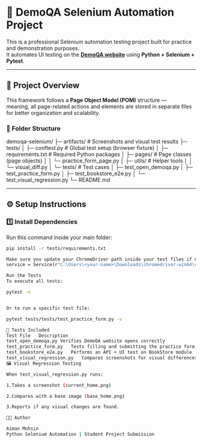 # 🧪 DemoQA Selenium Automation Project

This is a professional Selenium automation testing project built for practice and demonstration purposes.  
It automates UI testing on the **[DemoQA website](https://demoqa.com)** using **Python + Selenium + Pytest**.

---

## 🚀 Project Overview

This framework follows a **Page Object Model (POM)** structure —  
meaning, all page-related actions and elements are stored in separate files for better organization and scalability.

### 📁 Folder Structure

demoqa-selenium/
├─ artifacts/ # Screenshots and visual test results
├─ tests/
│ ├─ conftest.py # Global test setup (browser fixture)
│ ├─ requirements.txt # Required Python packages
│ ├─ pages/ # Page classes (page objects)
│ │ └─ practice_form_page.py
│ ├─ utils/ # Helper tools
│ │ └─ visual_diff.py
│ └─ tests/ # Test cases
│ ├─ test_open_demoqa.py
│ ├─ test_practice_form.py
│ ├─ test_bookstore_e2e.py
│ └─ test_visual_regression.py
└─ README.md

---

## ⚙️ Setup Instructions

### 1️⃣ Install Dependencies

Run this command inside your main folder:

```bash
pip install -r tests/requirements.txt

Make sure you update your ChromeDriver path inside your test files if needed:
service = Service(r"C:\Users\<your-name>\Downloads\chromedriver-win64\chromedriver.exe")

Run the Tests
To execute all tests:

pytest -v


Or to run a specific test file:

pytest tests/tests/test_practice_form.py -v

🧠 Tests Included
Test File	Description
test_open_demoqa.py	Verifies DemoQA website opens correctly
test_practice_form.py	Tests filling and submitting the practice form
test_bookstore_e2e.py	Performs an API + UI test on BookStore module
test_visual_regression.py	Compares screenshots for visual differences
🖼️ Visual Regression Testing

When test_visual_regression.py runs:

1.Takes a screenshot (current_home.png)

2.Compares with a base image (base_home.png)

3.Reports if any visual changes are found.

👩‍💻 Author

Aiman Mohsin
Python Selenium Automation | Student Project Submission